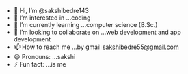 - 👋 Hi, I’m @sakshibedre143
- 👀 I’m interested in ...coding 
- 🌱 I’m currently learning ...computer science (B.Sc.)
- 💞️ I’m looking to collaborate on ...web development and app development
- 📫 How to reach me ...by gmail sakshibedre55@gmail.com
- 😄 Pronouns: ...sakshi
- ⚡ Fun fact: ...is me

<!---
sakshibedre143/sakshibedre143 is a ✨ special ✨ repository because its `README.md` (this file) appears on your GitHub profile.
You can click the Preview link to take a look at your changes.
--->

